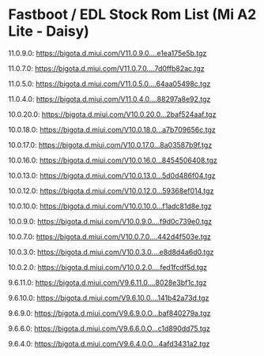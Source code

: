 # Fastboot / EDL Stock Rom List (Mi A2 Lite - Daisy)
11.0.9.0: https://bigota.d.miui.com/V11.0.9.0....e1ea175e5b.tgz

11.0.7.0: https://bigota.d.miui.com/V11.0.7.0....7d0ffb82ac.tgz

11.0.5.0: https://bigota.d.miui.com/V11.0.5.0....64aa05498c.tgz

11.0.4.0: https://bigota.d.miui.com/V11.0.4.0....88297a8e92.tgz

10.0.20.0: https://bigota.d.miui.com/V10.0.20.0...2baf524aaf.tgz

10.0.18.0: https://bigota.d.miui.com/V10.0.18.0...a7b709656c.tgz

10.0.17.0: https://bigota.d.miui.com/V10.0.17.0...8a03587b9f.tgz

10.0.16.0: https://bigota.d.miui.com/V10.0.16.0...8454506408.tgz

10.0.13.0: https://bigota.d.miui.com/V10.0.13.0...5d0d486f04.tgz

10.0.12.0: https://bigota.d.miui.com/V10.0.12.0...59368ef014.tgz

10.0.10.0: https://bigota.d.miui.com/V10.0.10.0...f1adc81d8e.tgz

10.0.9.0: https://bigota.d.miui.com/V10.0.9.0....f9d0c739e0.tgz

10.0.7.0: https://bigota.d.miui.com/V10.0.7.0....442d4f503e.tgz

10.0.3.0: https://bigota.d.miui.com/V10.0.3.0....e8d8d4a6d0.tgz

10.0.2.0: https://bigota.d.miui.com/V10.0.2.0....fed1fcdf5d.tgz

9.6.11.0: https://bigota.d.miui.com/V9.6.11.0....8028e3bf1c.tgz

9.6.10.0: https://bigota.d.miui.com/V9.6.10.0....141b42a73d.tgz

9.6.9.0: https://bigota.d.miui.com/V9.6.9.0.O...baf840279a.tgz

9.6.6.0: https://bigota.d.miui.com/V9.6.6.0.O...c1d890dd75.tgz

9.6.4.0: https://bigota.d.miui.com/V9.6.4.0.O...4afd3431a2.tgz
